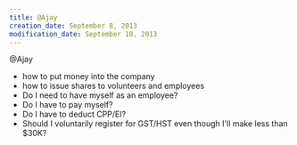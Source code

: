```yaml
---
title: @Ajay
creation_date: September 8, 2013
modification_date: September 10, 2013
---
```



@Ajay
- how to put money into the company
- how to issue shares to volunteers and employees
- Do I need to have myself as an employee?
- Do I have to pay myself?
- Do I have to deduct CPP/EI?
- Should I voluntarily register for GST/HST even though I'll make less than $30K?

